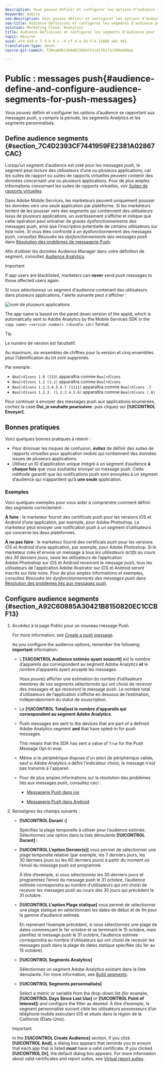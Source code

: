 ```yaml
---
description: Vous pouvez définir et configurer les options d’audience se rapportant aux messages push, y compris la période, les segments Analytics et les segments personnalisés.
keywords: mobile
seo-description: Vous pouvez définir et configurer les options d’audience se rapportant aux messages push, y compris la période, les segments Analytics et les segments personnalisés.
seo-title: Audience Définissez et configurez les segments d'audience pour les messages Push
solution: Marketing Cloud, Analytics
title: Audience Définissez et configurez les segments d'audience pour les messages Push
topic: Mesures
uuid: efd 410 e 7-3 b 6 c -4 cf 4-a 26 f-b 11688 adc 491
translation-type: tm+mt
source-git-commit: f28ea0db13b8d8f209d7521d1f61f1c290e688aa

---
```



# Public : messages push{#audience-define-and-configure-audience-segments-for-push-messages}

Vous pouvez définir et configurer les options d’audience se rapportant aux messages push, y compris la période, les segments Analytics et les segments personnalisés.

## Define audience segments {#section_7C4D2393CF7441959FE2381A02867CAC}

Lorsqu’un segment d’audience est créé pour les messages push, le segment peut inclure des utilisateurs d’une ou plusieurs applications, car les suites de rapport ou suites de rapports virtuelles peuvent contenir des données concernant une ou plusieurs applications. Pour de plus amples informations concernant les suites de rapports virtuelles, voir [Suites de rapports virtuelles](/help/using/manage-apps/c-mob-vrs.md).

Dans Adobe Mobile Services, les marketeurs peuvent uniquement pousser les données vers une seule application par plateforme. Si les marketeurs tentent de les pousser vers des segments qui contiennent des utilisateurs issus de plusieurs applications, un avertissement s’affiche et indique que cette opération peut entraîner de graves dysfonctionnements des messages push, ainsi que l’inscription potentielle de certains utilisateurs sur liste noire. Si vous êtes confronté à un dysfonctionnement des messages push, consultez *Résoudre les dysfonctionnements des messages push* dans [Résolution des problèmes de messagerie Push](/help/using/in-app-messaging/t-create-push-message/c-schedule-push-message.md).

Afin d’utiliser les données Audience Manager dans votre définition de segment, consultez [Audience Analytics](https://docs-author-stg.corp.adobe.com/content/help/en/analytics/integration/audience-analytics/mc-audiences-aam.html).

>[!IMPORTANT]
>
>If app users are blacklisted, marketers can **never** send push messages to those affected users again.

Si vous sélectionnez un segment d'audience contenant des utilisateurs dans plusieurs applications, l'alerte suivante peut s'afficher :

![nom de plusieurs applications](assets/multiple_appname.png)

The app name is based on the pared down version of the appId, which is automatically sent to Adobe Analytics by the Mobile Services SDK in the `<app name> <version number> (<bundle id>)` format.

>[!TIP]
>
>Le numéro de version est facultatif.

Au maximum, six ensembles de chiffres pour la version et cinq ensembles pour l’identification du lot sont supprimés.

Par exemple :

* `Bea[rd]cons 1.0 (123)` apparaîtra comme `Bea[rd]cons`
* `Bea[rd]cons 1.2 (1.2)` apparaîtra comme `Bea[rd]cons`
* `Bea[rd]cons 1.2.3.4.5.6.7 (1111)` apparaîtra comme `Bea[rd]cons .7`
* `Bea[rd]cons 1.2.3. (1.2.3.4.5.6)` apparaîtra comme `Bea[rd]cons (.6)`

Pour continuer à envoyer des messages push aux applications énumérées, cochez la case **Oui, je souhaite poursuivre.** puis cliquez sur **[!UICONTROL Envoyer]**.

## Bonnes pratiques

Voici quelques bonnes pratiques à retenir :

* Pour diminuer les risques de confusion, **évitez** de définir des suites de rapports virtuelles pour application mobile qui contiennent des données issues de plusieurs applications.
* Utilisez un ID d’application unique intégré à un segment d’audience **à chaque fois** que vous souhaitez envoyer un message push.
Cette méthode garantit que les notifications push sont envoyées à un segment d’audience qui n’appartient qu’à **une seule** application.

### Exemples

Voici quelques exemples pour vous aider à comprendre comment définir des segments correctement :

**À faire** : le marketeur fournit des certificats push pour les versions iOS et Android d’une application, par exemple, pour Adobe Photoshop. Le marketeur peut envoyer une notification push à un segment d’utilisateurs qui concerne les deux plateformes.

**À ne pas faire** : le marketeur fournit des certificats push pour les versions iOS et Android d’une application, par exemple, pour Adobe Photoshop. Si le marketeur crée et envoie un message à *tous les utilisateurs actifs au cours des 30 derniers jours*, seuls les utilisateurs de l’application Adobe Photoshop sur iOS et Android recevront le message push, tous les utilisateurs de l’application Adobe Illustrator sur iOS et Android seront inscrits sur liste noire. Pour de plus amples informations et exemples, consultez *Résoudre les dysfonctionnements des messages push* dans [Résolution des problèmes liés aux messages push](/help/using/in-app-messaging/t-create-push-message/c-troubleshooting-push-messaging.md).

## Configure audience segments {#section_A92C60885A30421B8150820EC1CCBF13}

1. Accédez à la page Public pour un nouveau message Push.

   For more information, see [Create a push message](/help/using/in-app-messaging/t-create-push-message/t-create-push-message.md).

   As you configure the audience options, remember the following **important** information:

   * L’**[!UICONTROL Audience estimée ayant souscrit]** est le nombre d’appareils qui correspondent au segment Adobe Analytics **et** le nombre d’appareils ayant accepté les messages.

      Vous pouvez afficher une estimation du nombre d’utilisateurs membres de vos segments sélectionnés qui ont choisi de recevoir des messages et qui recevront le message push. Le nombre total d’utilisateurs de l’application s’affiche en dessous de l’estimation, indépendamment du statut de souscription.

   * Le **[!UICONTROL Total]est le nombre d’appareils qui correspondent au segment Adobe Analytics.**

   * Push messages are sent to the devices that are part of a defined Adobe Analytics segment **and** that have opted-in for push messages.

      This means that the SDK has sent a value of `True` for the Push Message Opt-In evar.

   * Même si le périphérique dispose d'un jeton de périphérique valide, sauf si Adobe Analytics a défini l'indicateur choisi, le message n'est pas transmis à l'appareil.

   * Pour de plus amples informations sur la résolution des problèmes liés aux messages push, consultez ceci :

      * [Messagerie Push dans ios](https://docs.adobe.com/content/help/en/mobile-services/ios/messaging-ios/push-messaging/push-messaging.html)

      * [Messagerie Push dans Android](https://docs.adobe.com/content/help/en/mobile-services/android/messaging-android/push-messaging/push-messaging.html)

1. Renseignez les champs suivants :

   * **[!UICONTROL Durant :]**

      Spécifiez la plage temporelle à utiliser pour l’audience estimée. Sélectionnez une option dans la liste déroulante **[!UICONTROL Durant] :**

   * **[!UICONTROL L’option Dernier(s)]** vous permet de sélectionner une plage temporelle relative (par exemple, les 7 derniers jours, les 30 derniers jours ou les 60 derniers jours) à partir du moment où l’envoi du message push est programmé.

      À titre d’exemple, si vous sélectionnez les 30 derniers jours et programmez l’envoi du message push le 31 octobre, l’audience estimée correspondra au nombre d’utilisateurs qui ont choisi de recevoir les messages push au cours des 30 jours qui précèdent le 31 octobre.

   * **[!UICONTROL L’option Plage statique]** vous permet de sélectionner une plage statique en sélectionnant les dates de début et de fin pour la gamme d’audience estimée.

      En reprenant l’exemple précédent, si vous sélectionnez une plage de dates commençant le 1er octobre et se terminant le 15 octobre, mais planifiez le message push le 31 octobre, l’audience estimée correspondra au nombre d’utilisateurs qui ont choisi de recevoir les messages push dans la plage de dates statique spécifiée (du 1er au 15 octobre).

   * **[!UICONTROL Segments Analytics]**

      Sélectionnez un segment Adobe Analytics existant dans la liste déroulante. For more information, see [Build segments](https://docs.adobe.com/content/help/en/analytics/components/segmentation/segmentation-workflow/seg-build.html).

   * **[!UICONTROL Segments personnalisés]**

      Select a metric or variable from the drop-down list (for example, **[!UICONTROL Days Since Last Use]** or **[!UICONTROL Point of Interest]**) and configure the filter as desired. À titre d’exemple, le segment personnalisé suivant cible les utilisateurs possesseurs d’un téléphone mobile exécutant iOS et situés dans la région de la Californie (États-Unis).
   >[!IMPORTANT]
   >
   >In the **[!UICONTROL Create Audience]** section, if you click **[!UICONTROL And]**, a dialog box appears that reminds you to ensure that each app that is listed **must** have a valid certificate. If you clicked **[!UICONTROL Or]**, the default dialog box appears. For more information about valid certificates and report suites, see [Virtual report suites](/help/using/manage-apps/c-mob-vrs.md).
